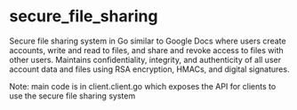 # secure_file_sharing

Secure file sharing system in Go similar to Google Docs where users create accounts, write and read to files, and share and revoke access to files with other users.
Maintains confidentiality, integrity, and authenticity of all user account data and files using RSA encryption, HMACs, and digital signatures.

Note: main code is in client.client.go which exposes the API for clients to use the secure file sharing system
